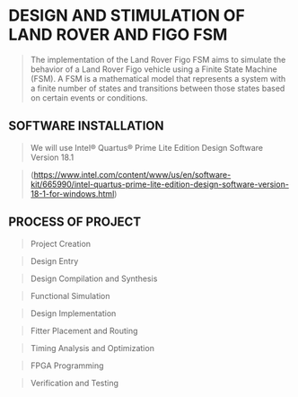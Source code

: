 # DESIGN AND STIMULATION OF LAND ROVER AND FIGO FSM
>The implementation of the Land Rover Figo FSM aims to simulate the behavior of a Land Rover Figo vehicle using a Finite State Machine (FSM). A FSM is a mathematical model that represents a system with a finite number of states and transitions between those states based on certain events or conditions.
## SOFTWARE INSTALLATION
>We will use Intel® Quartus® Prime Lite Edition Design Software Version 18.1

> (https://www.intel.com/content/www/us/en/software-kit/665990/intel-quartus-prime-lite-edition-design-software-version-18-1-for-windows.html)

## PROCESS OF PROJECT

> Project Creation

> Design Entry

> Design Compilation and Synthesis

> Functional Simulation

> Design Implementation

> Fitter Placement and Routing

> Timing Analysis and Optimization

> FPGA Programming

> Verification and Testing


